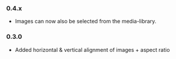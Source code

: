 ### 0.4.x

- Images can now also be selected from the media-library.

### 0.3.0

- Added horizontal & vertical alignment of images + aspect ratio